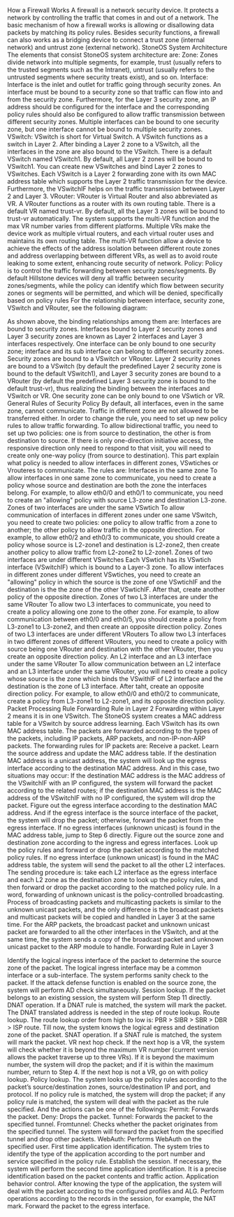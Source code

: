 How a Firewall Works
A firewall is a network security device. It protects a network by controlling the traffic that comes in and out of a network. The basic mechanism of how a firewall works is allowing or disallowing data packets by matching its policy rules. Besides security functions, a firewall can also works as a bridging device to connect a trust zone (internal network) and untrust zone (external network).
StoneOS System Architecture
The elements that consist StoneOS system architecture are:
Zone: Zones divide network into multiple segments, for example, trust (usually refers to the trusted segments such as the Intranet), untrust (usually refers to the untrusted segments where security treats exist), and so on.
Interface: Interface is the inlet and outlet for traffic going through security zones. An interface must be bound to a security zone so that traffic can flow into and from the security zone. Furthermore, for the Layer 3 security zone, an IP address should be configured for the interface and the corresponding policy rules should also be configured to allow traffic transmission between different security zones. Multiple interfaces can be bound to one security zone, but one interface cannot be bound to multiple security zones.
VSwitch: VSwitch is short for Virtual Switch. A VSwitch functions as a switch in Layer 2. After binding a Layer 2 zone to a VSwitch, all the interfaces in the zone are also bound to the VSwitch. There is a default VSwitch named VSwitch1. By default, all Layer 2 zones will be bound to VSwitch1. You can create new VSwitches and bind Layer 2 zones to VSwitches. Each VSwitch is a Layer 2 forwarding zone with its own MAC address table which supports the Layer 2 traffic transmission for the device. Furthermore, the VSwitchIF helps on the traffic transmission between Layer 2 and Layer 3.
VRouter: VRouter is Virtual Router and also abbreviated as VR. A VRouter functions as a router with its own routing table. There is a default VR named trust-vr. By default, all the Layer 3 zones will be bound to trust-vr automatically. The system supports the multi-VR function and the max VR number varies from different platforms. Multiple VRs make the device work as multiple virtual routers, and each virtual router uses and maintains its own routing table. The multi-VR function allow a device to achieve the effects of the address isolation between different route zones and address overlapping between different VRs, as well as to avoid route leaking to some extent, enhancing route security of network.
Policy: Policy is to control the traffic forwarding between security zones/segments. By default Hillstone devices will deny all traffic between security zones/segments, while the policy can identify which flow between security zones or segments will be permitted, and which will be denied, specifically based on policy rules
For the relationship between interface, security zone, VSwitch and VRouter, see the following diagram:

As shown above, the binding relationships among them are:
Interfaces are bound to security zones. Interfaces bound to Layer 2 security zones and Layer 3 security zones are known as Layer 2 interfaces and Layer 3 interfaces respectively. One interface can be only bound to one security zone; interface and its sub interface can belong to different security zones.
Security zones are bound to a VSwitch or VRouter. Layer 2 security zones are bound to a VSwitch (by default the predefined Layer 2 security zone is bound to the default VSwitch1), and Layer 3 security zones are bound to a VRouter (by default the predefined Layer 3 security zone is bound to the default trust-vr), thus realizing the binding between the interfaces and VSwitch or VR. One security zone can be only bound to one VSwtich or VR.
General Rules of Security Policy
By default, all interfaces, even in the same zone, cannot communicate. Traffic in different zone are not allowed to be transferred either. In order to change the rule, you need to set up new policy rules to allow traffic forwarding.
To allow bidirectional traffic, you need to set up two policies: one is from source to destination, the other is from destination to source. If there is only one-direction initiative access, the responsive direction only need to respond to that visit, you will need to create only one-way policy (from source to destination).
This part explain what policy is needed to allow interfaces in different zones, VSwtiches or Vrouteres to communicate. The rules are:
Interfaces in the same zone 
To allow interfaces in one same zone to communicate, you need to create a policy whose source and destination are both the zone the interfaces belong. 
For example, to allow eth0/0 and eth0/1 to communicate, you need to create an "allowing" policy with source L3-zone and destination L3-zone. 
Zones of two interfaces are under the same VSwtich 
To allow communication of interfaces in different zones under one same VSwitch, you need to create two policies: one policy to allow traffic from a zone to another; the other policy to allow traffic in the opposite direction. 
For example, to allow eth0/2 and eth0/3 to communicate, you should create a policy whose source is L2-zone1 and destination is L2-zone2, then create another policy to allow traffic from L2-zone2 to L2-zone1. 
Zones of two interfaces are under different VSwitches 
Each VSwtich has its VSwtich interface (VSwitchIF) which is bound to a Layer-3 zone. To allow interfaces in different zones under different VSwtiches, you need to create an "allowing" policy in which the source is the zone of one VSwtichIF and the destination is the the zone of the other VSwtichIF. After that, create another policy of the opposite direction.
Zones of two L3 interfaces are under the same VRouter 
To allow two L3 interfaces to communicate, you need to create a policy allowing one zone to the other zone. 
For example, to allow communication between eth0/0 and eth0/5, you should create a policy from L3-zone1 to L3-zone2, and then create an opposite direction policy.
Zones of two L3 interfaces are under different VRouters 
To allow two L3 interfaces in two different zones of different VRouters, you need to create a policy with source being one VRouter and destination with the other VRouter, then you create an opposite direction policy.
An L2 interface and an L3 interface under the same VRouter 
To allow communication between an L2 interface and an L3 interface under the same VRouter, you will need to create a policy whose source is the zone which binds the VSwithIF of L2 interface and the destination is the zone of L3 interface. After taht, create an opposite direction policy. 
For example, to allow eth0/0 and eth0/2 to communicate, create a policy from L3-zone1 to L2-zone1, and its opposite direction policy.
Packet Processing Rule
Forwarding Rule in Layer 2
Forwarding within Layer 2 means it is in one VSwitch. The StoneOS system creates a MAC address table for a VSwitch by source address learning. Each VSwitch has its own MAC address table. The packets are forwarded according to the types of the packets, including IP packets, ARP packets, and non-IP-non-ARP packets.
The forwarding rules for IP packets are:
Receive a packet.
Learn the source address and update the MAC address table.
If the destination MAC address is a unicast address, the system will look up the egress interface according to the destination MAC address. And in this case, two situations may occur:
If the destination MAC address is the MAC address of the VSwitchIF with an IP configured, the system will forward the packet according to the related routes; if the destination MAC address is the MAC address of the VSwitchIF with no IP configured, the system will drop the packet.
Figure out the egress interface according to the destination MAC address. And if the egress interface is the source interface of the packet, the system will drop the packet; otherwise, forward the packet from the egress interface.
If no egress interfaces (unknown unicast) is found in the MAC address table, jump to Step 6 directly.
Figure out the source zone and destination zone according to the ingress and egress interfaces.
Look up the policy rules and forward or drop the packet according to the matched policy rules.
If no egress interface (unknown unicast) is found in the MAC address table, the system will send the packet to all the other L2 interfaces. The sending procedure is: take each L2 interface as the egress interface and each L2 zone as the destination zone to look up the policy rules, and then forward or drop the packet according to the matched policy rule. In a word, forwarding of unknown unicast is the policy-controlled broadcasting. Process of broadcasting packets and multicasting packets is similar to the unknown unicast packets, and the only difference is the broadcast packets and multicast packets will be copied and handled in Layer 3 at the same time.
For the ARP packets, the broadcast packet and unknown unicast packet are forwarded to all the other interfaces in the VSwitch, and at the same time, the system sends a copy of the broadcast packet and unknown unicast packet to the ARP module to handle.
Forwarding Rule in Layer 3

Identify the logical ingress interface of the packet to determine the source zone of the packet. The logical ingress interface may be a common interface or a sub-interface.
The system performs sanity check to the packet. If the attack defense function is enabled on the source zone, the system will perform AD check simultaneously.
Session lookup. If the packet belongs to an existing session, the system will perform Step 11 directly.
DNAT operation. If a DNAT rule is matched, the system will mark the packet. The DNAT translated address is needed in the step of route lookup.
Route lookup. The route lookup order from high to low is: PBR > SIBR > SBR > DBR > ISP route.
Till now, the system knows the logical egress and destination zone of the packet.
SNAT operation. If a SNAT rule is matched, the system will mark the packet.
VR next hop check. If the next hop is a VR, the system will check whether it is beyond the maximum VR number (current version allows the packet traverse up to three VRs). If it is beyond the maximum number, the system will drop the packet; and if it is within the maximum number, return to Step 4. If the next hop is not a VR, go on with policy lookup.
Policy lookup. The system looks up the policy rules according to the packet’s source/destination zones, source/destination IP and port, and protocol. If no policy rule is matched, the system will drop the packet; if any policy rule is matched, the system will deal with the packet as the rule specified. And the actions can be one of the followings:
Permit: Forwards the packet.
Deny: Drops the packet.
Tunnel: Forwards the packet to the specified tunnel.
Fromtunnel: Checks whether the packet originates from the specified tunnel. The system will forward the packet from the specified tunnel and drop other packets.
WebAuth: Performs WebAuth on the specified user.
First time application identification. The system tries to identify the type of the application according to the port number and service specified in the policy rule.
Establish the session.
If necessary, the system will perform the second time application identification. It is a precise identification based on the packet contents and traffic action.
Application behavior control. After knowing the type of the application, the system will deal with the packet according to the configured profiles and ALG.
Perform operations according to the records in the session, for example, the NAT mark.
Forward the packet to the egress interface.